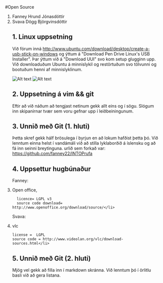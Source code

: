 #Open Source

<ol>
<li>Fanney Hrund Jónasdóttir</li>
<li>Svava Dögg Björgvinsdóttir</li>

## 1. Linux uppsetning

Við fórum inná http://www.ubuntu.com/download/desktop/create-a-usb-stick-on-windows og ýttum á "Download Pen Drive Linux's USB Installer". Þar ýttum við á "Download UUI" svo kom setup glugginn upp. Við downloaduðum Ubuntu á minnislykil og restörtuðum svo tölvunni og bootuðum henni af minnislyklinum.

![Alt text](https://fbcdn-sphotos-f-a.akamaihd.net/hphotos-ak-prn2/1378809_10201627751249229_128293138_n.jpg)
![Alt text](https://fbcdn-sphotos-d-a.akamaihd.net/hphotos-ak-frc3/1378809_10201627751289230_1440996909_n.jpg)
## 2. Uppsetning á vim && git

Eftir að við náðum að tengjast netinum gekk allt eins og í sögu. Slógum inn skipanirnar tvær sem voru gefnar upp í leiðbeiningunum.

## 3. Unnið með Git (1. hluti)

Þetta skref gekk hálf brösulega í byrjun en að lokum hafðist þetta þó. Við lenntum einna helst í vandámáli við að stilla lyklaborðið á íslensku og að fá inn seinni breytinguna. urlið sem forkað var: https://github.com/fanney22/INTOPrufa
## 4. Uppsettur hugbúnaður

Fanney:

<li> Open office,

      licence= LGPL v3
      source code download= http://www.openoffice.org/download/source/</li>

Svava:

<li> vlc   

    license =  LGPL
    source code = http://www.videolan.org/vlc/download-sources.html</li>

## 5. Unnið með Git (2. hluti)

Mjög vel gekk að filla inn í markdown skránna. Við lenntum þó í örlitlu basli við að gera listana.
